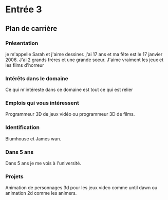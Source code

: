 # Entrée 3
## Plan de carrière

### Présentation
je m'appelle Sarah et j'aime dessiner. j'ai 17 ans et ma fête est le 17 janvier 2006. J'ai 2 grands frères et une grande soeur. J'aime vraiment les jeux et les films d'horreur 

### Intérêts dans le domaine
Ce qui m'intéreste dans ce domaine est tout ce qui est relier 

### Emplois qui vous intéressent
Programmeur 3D de jeux vidéo ou programmeur 3D de films.

### Identification
Blumhouse et James wan.

### Dans 5 ans
Dans 5 ans je me vois à l'université.

### Projets
Animation de personnages 3d pour les jeux video comme until dawn ou animation 2d comme les animers. 
